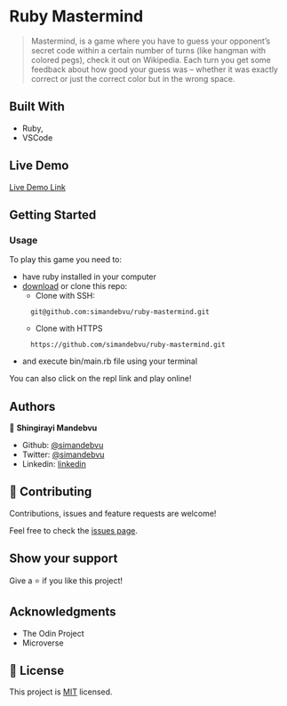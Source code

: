 # Ruby Mastermind

> Mastermind, is a game where you have to guess your opponent’s secret code within a certain number of turns (like hangman with colored pegs), check it out on Wikipedia. Each turn you get some feedback about how good your guess was – whether it was exactly correct or just the correct color but in the wrong space.

## Built With

- Ruby,
- VSCode

## Live Demo

[Live Demo Link](#)


## Getting Started

### Usage

To play this game you need to:
* have ruby installed in your computer
* [download](https://github.com/simandebvu/ruby-mastermind/archive/master.zip) or clone this repo:
  - Clone with SSH:
  ```
    git@github.com:simandebvu/ruby-mastermind.git
  ```
  - Clone with HTTPS
  ```
    https://github.com/simandebvu/ruby-mastermind.git
  ```
* and execute bin/main.rb file using your terminal

You can also click on the repl link and play online!


## Authors

👤 **Shingirayi Mandebvu**

- Github: [@simandebvu](https://github.com/simandebvu)
- Twitter: [@simandebvu](https://twitter.com/simandebvu)
- Linkedin: [linkedin](https://linkedin.com/in/simandebvu)

## 🤝 Contributing

Contributions, issues and feature requests are welcome!

Feel free to check the [issues page](issues/).

## Show your support

Give a ⭐️ if you like this project!

## Acknowledgments

- The Odin Project
- Microverse

## 📝 License

This project is [MIT](lic.url) licensed.
